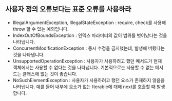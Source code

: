 ## 사용자 정의 오류보다는 표준 오류를 사용하라
* IllegalArgumentException, IllegalStateException : require, check를 사용해 throw 할 수 있는 예외입니다.
* IndexOutOfBoundsException : 인덱스 파라미터의 값이 범위를 벗어났다는 것을 나타냅니다.
* ConcurrentModificationException : 동시 수정을 금지했는데, 발생해 버렸다는 것을 나타냅니다.
* UnsupportedOperationException : 사용자가 사용하려고 했던 메서드가 현재 객체에서는 사용할 수 없다는 것을 나타냅니다. 기본적으로는 사용할 수 없는 메서드는 클래스에 없는 것이 좋습니다.
* NoSuchElementException : 사용자가 사용하려고 했던 요소가 존재하지 않음을 나타냅니다. 예를 들어 내부에 요소가 없는 Iterable에 대해 next를 호출할 때 발생합니다.